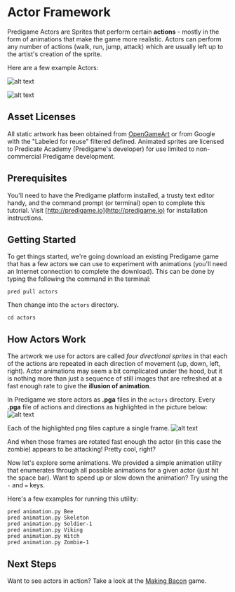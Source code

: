 # Actor Framework

Predigame Actors are Sprites that perform certain **actions** - mostly in the form of animations that make the game more realistic. Actors can perform any number of actions (walk, run, jump, attack) which are usually left up to the artist's creation of the sprite.

Here are a few example Actors:

![alt text](http://predicate.us/predigame/images/zombie_animated.gif "Predigame Zombies")

![alt text](http://predicate.us/predigame/images/other_animated.gif "Predigame Actors")


## Asset Licenses

All static artwork has been obtained from  [OpenGameArt](https://opengameart.org/)  or from Google with the "Labeled for reuse" filtered defined. Animated sprites are licensed to Predicate Academy (Predigame's developer) for use limited to non-commercial Predigame development.


## Prerequisites
You'll need to have the Predigame platform installed, a trusty text editor handy, and the command prompt (or terminal) open to complete this tutorial. Visit [http://predigame.io](http://predigame.io) for installation instructions.

## Getting Started
To get things started, we're going download an existing Predigame game that has a few actors we can use to experiment with animations (you'll need an Internet connection to complete the download). This can be done by typing the following the command in the terminal:

```
pred pull actors
```

Then change into the `actors` directory.

```
cd actors
```

## How Actors Work
The artwork we use for actors are called *four directional sprites* in that each of the actions are repeated in each direction of movement (up, down, left, right). Actor animations may seem a bit complicated under the hood, but it is nothing more than just a sequence of still images that are refreshed at a fast enough rate to give the **illusion of animation**.

In Predigame we store actors as **.pga** files in the `actors` directory. Every **.pga** file of actions and directions as highlighted in the picture below:
![alt text](http://predicate.us/predigame/images/actors.png "Predigame Actors ")

Each of the highlighted png files capture a single frame.
![alt text](http://predicate.us/predigame/images/actors2.png "Predigame Actors ")

And when those frames are rotated fast enough the actor (in this case the zombie) appears to be attacking! Pretty cool, right?

Now let's explore some animations. We provided a simple animation utility that enumerates through all possible animations for a given actor (just hit the space bar). Want to speed up or slow down the animation? Try using the `-` and `=` keys.

Here's a few examples for running this utility:

```
pred animation.py Bee
pred animation.py Skeleton
pred animation.py Soldier-1
pred animation.py Viking
pred animation.py Witch
pred animation.py Zombie-1
```

## Next Steps

Want to see actors in action? Take a look at the [Making Bacon](/examples/bacon) game.
